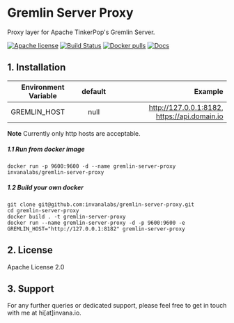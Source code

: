 # Gremlin Server Proxy 

Proxy layer for Apache TinkerPop's Gremlin Server. 


[![Apache license](https://img.shields.io/badge/license-Apache-blue.svg)](https://github.com/invanalabs/gremlin-server-proxy/blob/master/LICENSE) 
[![Build Status](https://travis-ci.org/invanalabs/gremlin-server-proxy.svg?branch=master)](https://travis-ci.org/invanalabs/gremlin-server-proxy)
[![Docker pulls](https://img.shields.io/docker/pulls/invanalabs/gremlin-server-proxy)](https://hub.docker.com/r/invanalabs/gremlin-server-proxy)
[![Docs](https://img.shields.io/badge/docs-latest%20version-blue)](https://invana.io/docs.html)


## 1. Installation


| Environment Variable        | default           | Example                            |
| --------------------------- |:-----------------:| ----------------------------------:|
| GREMLIN_HOST                | null              | http://127.0.0.1:8182, https://api.domain.io |
 
 
**Note** Currently only http hosts are acceptable.

##### 1.1 Run from docker image
```shell script
docker run -p 9600:9600 -d --name gremlin-server-proxy invanalabs/gremlin-server-proxy
```
##### 1.2 Build your own docker
```shell script
git clone git@github.com:invanalabs/gremlin-server-proxy.git
cd gremlin-server-proxy
docker build . -t gremlin-server-proxy 
docker run --name gremlin-server-proxy -d -p 9600:9600 -e GREMLIN_HOST="http://127.0.0.1:8182" gremlin-server-proxy 
```

## 2. License 

Apache License 2.0

## 3. Support

For any further queries or dedicated support, please feel free to get in touch with me at hi[at]invana.io.

